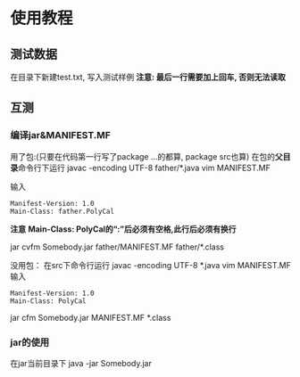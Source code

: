 # 使用教程
## 测试数据
在目录下新建test.txt, 写入测试样例
**注意: 最后一行需要加上回车, 否则无法读取**
## 互测
### 编译jar&MANIFEST.MF
用了包:(只要在代码第一行写了package ...的都算, package src也算)
在包的**父目录**命令行下运行
javac -encoding UTF-8 father/*.java
vim MANIFEST.MF

输入
```
Manifest-Version: 1.0
Main-Class: father.PolyCal

```
**注意**
**Main-Class: PolyCal的“:”后必须有空格,此行后必须有换行**


jar cvfm Somebody.jar father/MANIFEST.MF father/*.class


没用包：
在src下命令行运行
javac -encoding UTF-8 *.java
vim MANIFEST.MF
输入
```
Manifest-Version: 1.0
Main-Class: PolyCal

```
jar cfm Somebody.jar MANIFEST.MF *.class

### jar的使用
在jar当前目录下
java -jar Somebody.jar
